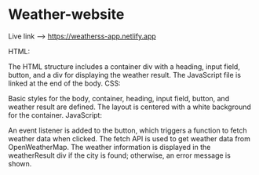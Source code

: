 # Weather-website

Live link -->   https://weatherss-app.netlify.app

HTML:

The HTML structure includes a container div with a heading, input field, button, and a div for displaying the weather result.
The JavaScript file is linked at the end of the body.
CSS:

Basic styles for the body, container, heading, input field, button, and weather result are defined.
The layout is centered with a white background for the container.
JavaScript:

An event listener is added to the button, which triggers a function to fetch weather data when clicked.
The fetch API is used to get weather data from OpenWeatherMap.
The weather information is displayed in the weatherResult div if the city is found; otherwise, an error message is shown.
